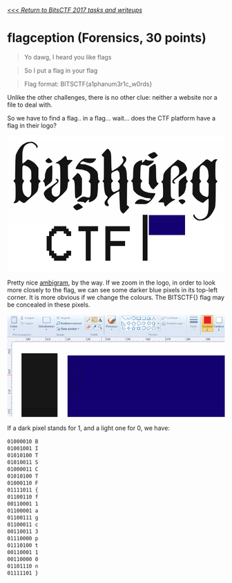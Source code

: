 _[<<< Return to BitsCTF 2017 tasks and writeups](/CTF-Jeopardy/2017-bitsctf)_
# flagception (Forensics, 30 points)

>Yo dawg, I heard you like flags

>So I put a flag in your flag

>Flag format: BITSCTF{a1phanum3r1c_w0rds}

Unlike the other challenges, there is no other clue: neither a website nor a file to deal with.

So we have to find a flag.. in a flag... wait... does the CTF platform have a flag in their logo?

![Logo of BitsCTF](logo.png)

Pretty nice [ambigram](https://en.wikipedia.org/wiki/Ambigram), by the way. If we zoom in the logo, in order to look more closely to the flag, we can see some darker blue pixels in its top-left corner. It is more obvious if we change the colours. The BITSCTF{} flag may be concealed in these pixels.

![Zoom in the logo](zoomed_flag.png)

If a dark pixel stands for 1, and a light one for 0, we have:

```
01000010 B
01001001 I
01010100 T
01010011 S
01000011 C
01010100 T
01000110 F
01111011 {
01100110 f
00110001 1
01100001 a
01100111 g
01100011 c
00110011 3
01110000 p
01110100 t
00110001 1
00110000 0
01101110 n
01111101 }
```
